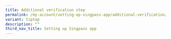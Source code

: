 ```yaml
---
title: Additional verification step
permalink: /my-account/setting-up-singpass-app/additional-verification/
variant: tiptap
description: ""
third_nav_title: Setting up Singpass app
---
```


